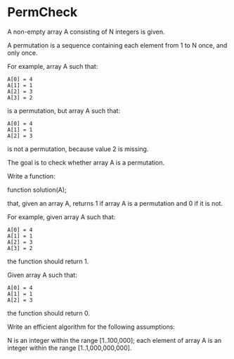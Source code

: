 # PermCheck

A non-empty array A consisting of N integers is given.

A permutation is a sequence containing each element from 1 to N once, and only once.

For example, array A such that:

    A[0] = 4  
    A[1] = 1  
    A[2] = 3  
    A[3] = 2  
is a permutation, but array A such that:

    A[0] = 4  
    A[1] = 1  
    A[2] = 3  
is not a permutation, because value 2 is missing.

The goal is to check whether array A is a permutation.

Write a function:

function solution(A);

that, given an array A, returns 1 if array A is a permutation and 0 if it is not.

For example, given array A such that:

    A[0] = 4  
    A[1] = 1  
    A[2] = 3  
    A[3] = 2  
the function should return 1.

Given array A such that:

    A[0] = 4  
    A[1] = 1  
    A[2] = 3  
the function should return 0.

Write an efficient algorithm for the following assumptions:

N is an integer within the range [1..100,000];
each element of array A is an integer within the range [1..1,000,000,000].
